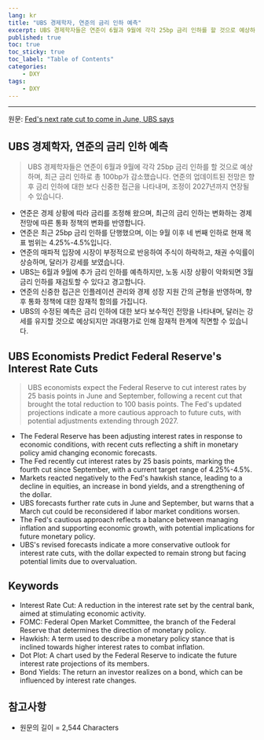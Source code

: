 ```yaml
---
lang: kr
title: "UBS 경제학자, 연준의 금리 인하 예측"
excerpt: UBS 경제학자들은 연준이 6월과 9월에 각각 25bp 금리 인하를 할 것으로 예상하며, 최근 금리 인하로 총 100bp가 감소했습니다. 연준의 업데이트된 전망은 향후 금리 인하에 대한 보다 신중한 접근을 나타내며, 조정이 2027년까지 연장될 수 있습니다.
published: true
toc: true
toc_sticky: true
toc_label: "Table of Contents"
categories:
    - DXY
tags:
    - DXY
---
```


---

  원문: [Fed's next rate cut to come in June, UBS says](https://www.investing.com/news/economy/feds-next-rate-cut-to-come-in-june-ubs-says-3786580)

## UBS 경제학자, 연준의 금리 인하 예측

> UBS 경제학자들은 연준이 6월과 9월에 각각 25bp 금리 인하를 할 것으로 예상하며, 최근 금리 인하로 총 100bp가 감소했습니다. 연준의 업데이트된 전망은 향후 금리 인하에 대한 보다 신중한 접근을 나타내며, 조정이 2027년까지 연장될 수 있습니다.


- 연준은 경제 상황에 따라 금리를 조정해 왔으며, 최근의 금리 인하는 변화하는 경제 전망에 따른 통화 정책의 변화를 반영합니다.
- 연준은 최근 25bp 금리 인하를 단행했으며, 이는 9월 이후 네 번째 인하로 현재 목표 범위는 4.25%-4.5%입니다.
- 연준의 매파적 입장에 시장이 부정적으로 반응하여 주식이 하락하고, 채권 수익률이 상승하며, 달러가 강세를 보였습니다.
- UBS는 6월과 9월에 추가 금리 인하를 예측하지만, 노동 시장 상황이 악화되면 3월 금리 인하를 재검토할 수 있다고 경고합니다.
- 연준의 신중한 접근은 인플레이션 관리와 경제 성장 지원 간의 균형을 반영하며, 향후 통화 정책에 대한 잠재적 함의를 가집니다.
- UBS의 수정된 예측은 금리 인하에 대한 보다 보수적인 전망을 나타내며, 달러는 강세를 유지할 것으로 예상되지만 과대평가로 인해 잠재적 한계에 직면할 수 있습니다.

## UBS Economists Predict Federal Reserve's Interest Rate Cuts

> UBS economists expect the Federal Reserve to cut interest rates by 25 basis points in June and September, following a recent cut that brought the total reduction to 100 basis points. The Fed's updated projections indicate a more cautious approach to future cuts, with potential adjustments extending through 2027.


- The Federal Reserve has been adjusting interest rates in response to economic conditions, with recent cuts reflecting a shift in monetary policy amid changing economic forecasts.
- The Fed recently cut interest rates by 25 basis points, marking the fourth cut since September, with a current target range of 4.25%-4.5%.
- Markets reacted negatively to the Fed's hawkish stance, leading to a decline in equities, an increase in bond yields, and a strengthening of the dollar.
- UBS forecasts further rate cuts in June and September, but warns that a March cut could be reconsidered if labor market conditions worsen.
- The Fed's cautious approach reflects a balance between managing inflation and supporting economic growth, with potential implications for future monetary policy.
- UBS's revised forecasts indicate a more conservative outlook for interest rate cuts, with the dollar expected to remain strong but facing potential limits due to overvaluation.

## Keywords

- Interest Rate Cut: A reduction in the interest rate set by the central bank, aimed at stimulating economic activity.
- FOMC: Federal Open Market Committee, the branch of the Federal Reserve that determines the direction of monetary policy.
- Hawkish: A term used to describe a monetary policy stance that is inclined towards higher interest rates to combat inflation.
- Dot Plot: A chart used by the Federal Reserve to indicate the future interest rate projections of its members.
- Bond Yields: The return an investor realizes on a bond, which can be influenced by interest rate changes.

## 참고사항

- 원문의 길이 = 2,544 Characters


